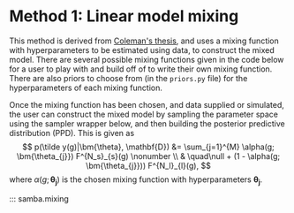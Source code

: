 # Method 1: Linear model mixing

This method is derived from [Coleman's thesis](https://dukespace.lib.duke.edu/items/80db7117-94a7-45cc-83c6-1489c090821f), and 
uses a mixing function with hyperparameters to be estimated using data, to construct the mixed model. There are several possible mixing functions given in the code below for a user to play with and build off of to write their own mixing function. There are also priors to choose from (in the `priors.py` file) for the hyperparameters of each mixing function.

Once the mixing function has been chosen, and data supplied or simulated, the user can construct the mixed model by sampling the parameter space using the sampler wrapper below, and then building the posterior predictive distribution (PPD). This is given as
$$
p(\tilde y(g)|\bm{\theta}, \mathbf{D}) &= \sum_{j=1}^{M} \alpha(g; \bm{\theta_{j}}) F^{N_s}_{s}(g) \nonumber \\
& \quad\null + (1 - \alpha(g; \bm{\theta_{j}})) F^{N_l}_{l}(g),
$$
where $\alpha(g; \bm{\theta_{j}})$ is the chosen mixing function with hyperparameters $\bm{\theta_{j}}$.

::: samba.mixing
